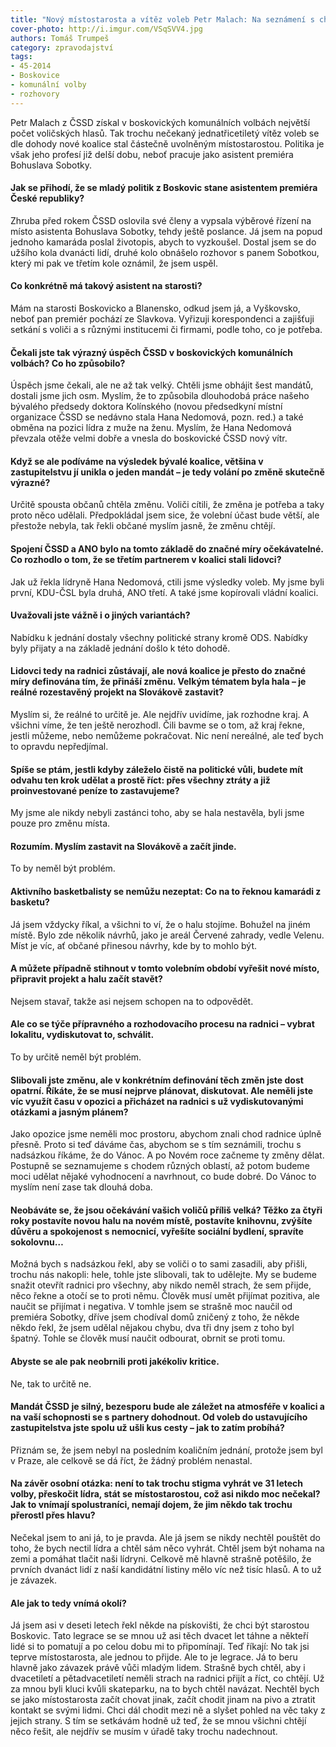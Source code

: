 ```yaml
---
title: "Nový místostarosta a vítěz voleb Petr Malach: Na seznámení s chodem úřadu si dáváme čas do Vánoc, pak začneme navrhovat změny"
cover-photo: http://i.imgur.com/VSqSVV4.jpg
authors: Tomáš Trumpeš
category: zpravodajství
tags: 
- 45-2014
- Boskovice
- komunální volby
- rozhovory
---
```

Petr Malach z ČSSD získal v boskovických komunálních volbách největší počet voličských hlasů. Tak trochu nečekaný jednatřicetiletý vítěz voleb se dle dohody nové koalice stal částečně uvolněným místostarostou. Politika je však jeho profesí již delší dobu, neboť pracuje jako asistent premiéra Bohuslava Sobotky.

#### Jak se přihodí, že se mladý politik z Boskovic stane asistentem premiéra České republiky?

Zhruba před rokem ČSSD oslovila své členy a vypsala výběrové řízení na místo asistenta Bohuslava Sobotky, tehdy ještě poslance. Já jsem na popud jednoho kamaráda poslal životopis, abych to vyzkoušel. Dostal jsem se do užšího kola dvanácti lidí, druhé kolo obnášelo rozhovor s panem Sobotkou, který mi pak ve třetím kole oznámil, že jsem uspěl.

#### Co konkrétně má takový asistent na starosti?

Mám na starosti Boskovicko a Blanensko, odkud jsem já, a Vyškovsko, neboť pan premiér pochází ze Slavkova. Vyřizuji korespondenci a zajišťuji setkání s voliči a s různými institucemi či firmami, podle toho, co je potřeba.

#### Čekali jste tak výrazný úspěch ČSSD v boskovických komunálních volbách? Co ho způsobilo?

Úspěch jsme čekali, ale ne až tak velký. Chtěli jsme obhájit šest mandátů, dostali jsme jich osm. Myslím, že to způsobila dlouhodobá práce našeho bývalého předsedy doktora Kolínského (novou předsedkyní místní organizace ČSSD se nedávno stala Hana Nedomová, pozn. red.) a také obměna na pozici lídra z muže na ženu. Myslím, že Hana Nedomová převzala otěže velmi dobře a vnesla do boskovické ČSSD nový vítr.

#### Když se ale podíváme na výsledek bývalé koalice, většina v zastupitelstvu jí unikla o jeden mandát – je tedy volání po změně skutečně výrazné?

Určitě spousta občanů chtěla změnu. Voliči cítili, že změna je potřeba a taky proto něco udělali. Předpokládal jsem sice, že volební účast bude větší, ale přestože nebyla, tak řekli občané myslím jasně, že změnu chtějí.

#### Spojení ČSSD a ANO bylo na tomto základě do značné míry očekávatelné. Co rozhodlo o tom, že se třetím partnerem v koalici stali lidovci?

Jak už řekla lídryně Hana Nedomová, ctili jsme výsledky voleb. My jsme byli první, KDU-ČSL byla druhá, ANO třetí. A také jsme kopírovali vládní koalici.

#### Uvažovali jste vážně i o jiných variantách?

Nabídku k jednání dostaly všechny politické strany kromě ODS. Nabídky byly přijaty a na základě jednání došlo k této dohodě.

#### Lidovci tedy na radnici zůstávají, ale nová koalice je přesto do značné míry definována tím, že přináší změnu. Velkým tématem byla hala – je reálné rozestavěný projekt na Slovákově zastavit?

Myslím si, že reálné to určitě je. Ale nejdřív uvidíme, jak rozhodne kraj. A všichni víme, že ten ještě nerozhodl. Čili bavme se o tom, až kraj řekne, jestli můžeme, nebo nemůžeme pokračovat. Nic není nereálné, ale teď bych to opravdu nepředjímal.

#### Spíše se ptám, jestli kdyby záleželo čistě na politické vůli, budete mít odvahu ten krok udělat a prostě říct: přes všechny ztráty a již proinvestované peníze to zastavujeme?

My jsme ale nikdy nebyli zastánci toho, aby se hala nestavěla, byli jsme pouze pro změnu místa. 

#### Rozumím. Myslím zastavit na Slovákově a začít jinde.

To by neměl být problém.

#### Aktivního basketbalisty se nemůžu nezeptat: Co na to řeknou kamarádi z basketu?

Já jsem vždycky říkal, a všichni to ví, že o halu stojíme. Bohužel na jiném místě. Bylo zde několik návrhů, jako je areál Červené zahrady, vedle Velenu. Míst je víc, ať občané přinesou návrhy, kde by to mohlo být.

#### A můžete případně stihnout v tomto volebním období vyřešit nové místo, připravit projekt a halu začít stavět?

Nejsem stavař, takže asi nejsem schopen na to odpovědět. 

#### Ale co se týče přípravného a rozhodovacího procesu na radnici – vybrat lokalitu, vydiskutovat to, schválit.

To by určitě neměl být problém.

#### Slibovali jste změnu, ale v konkrétním definování těch změn jste dost opatrní. Říkáte, že se musí nejprve plánovat, diskutovat. Ale neměli jste víc využít času v opozici a přicházet na radnici s už vydiskutovanými otázkami a jasným plánem? 

Jako opozice jsme neměli moc prostoru, abychom znali chod radnice úplně přesně. Proto si teď dáváme čas, abychom se s tím seznámili, trochu s nadsázkou říkáme, že do Vánoc. A po Novém roce začneme ty změny dělat. Postupně se seznamujeme s chodem různých oblastí, až potom budeme moci udělat nějaké vyhodnocení a navrhnout, co bude dobré. Do Vánoc to myslím není zase tak dlouhá doba.

#### Neobáváte se, že jsou očekávání vašich voličů příliš velká? Těžko za čtyři roky postavíte novou halu na novém místě, postavíte knihovnu, zvýšíte důvěru a spokojenost s nemocnicí, vyřešíte sociální bydlení, spravíte sokolovnu… 

Možná bych s nadsázkou řekl, aby se voliči o to sami zasadili, aby přišli, trochu nás nakopli: hele, tohle jste slibovali, tak to udělejte. My se budeme snažit otevřít radnici pro všechny, aby nikdo neměl strach, že sem přijde, něco řekne a otočí se to proti němu. Člověk musí umět přijímat pozitiva, ale naučit se přijímat i negativa. V tomhle jsem se strašně moc naučil od premiéra Sobotky, dříve jsem chodíval domů zničený z toho, že někde někdo řekl, že jsem udělal nějakou chybu, dva tři dny jsem z toho byl špatný. Tohle se člověk musí naučit odbourat, obrnit se proti tomu.

#### Abyste se ale pak neobrnili proti jakékoliv kritice.

Ne, tak to určitě ne.

#### Mandát ČSSD je silný, bezesporu bude ale záležet na atmosféře v koalici a na vaší schopnosti se s partnery dohodnout. Od voleb do ustavujícího zastupitelstva jste spolu už ušli kus cesty – jak to zatím probíhá?

Přiznám se, že jsem nebyl na posledním koaličním jednání, protože jsem byl v Praze, ale celkově se dá říct, že žádný problém nenastal.

#### Na závěr osobní otázka: není to tak trochu stigma vyhrát ve 31 letech volby, přeskočit lídra, stát se místostarostou, což asi nikdo moc nečekal? Jak to vnímají spolustraníci, nemají dojem, že jim někdo tak trochu přerostl přes hlavu?

Nečekal jsem to ani já, to je pravda. Ale já jsem se nikdy nechtěl pouštět do toho, že bych nectil lídra a chtěl sám něco vyhrát. Chtěl jsem být nohama na zemi a pomáhat tlačit naši lídryni. Celkově mě hlavně strašně potěšilo, že prvních dvanáct lidí z naší kandidátní listiny mělo víc než tisíc hlasů. A to už je závazek.

#### Ale jak to tedy vnímá okolí?

Já jsem asi v deseti letech řekl někde na pískovišti, že chci být starostou Boskovic. Tato legrace se se mnou už asi těch dvacet let táhne a někteří lidé si to pomatují a po celou dobu mi to připomínají. Teď říkají: No tak jsi teprve místostarosta, ale jednou to přijde. Ale to je legrace. Já to beru hlavně jako závazek právě vůči mladým lidem. Strašně bych chtěl, aby i dvacetiletí a pětadvacetiletí neměli strach na radnici přijít a říct, co chtějí. Už za mnou byli kluci kvůli skateparku, na to bych chtěl navázat. Nechtěl bych se jako místostarosta začít chovat jinak, začít chodit jinam na pivo a ztratit kontakt se svými lidmi. Chci dál chodit mezi ně a slyšet pohled na věc taky z jejich strany. S tím se setkávám hodně už teď, že se mnou všichni chtějí něco řešit, ale nejdřív se musím v úřadě taky trochu nadechnout.
